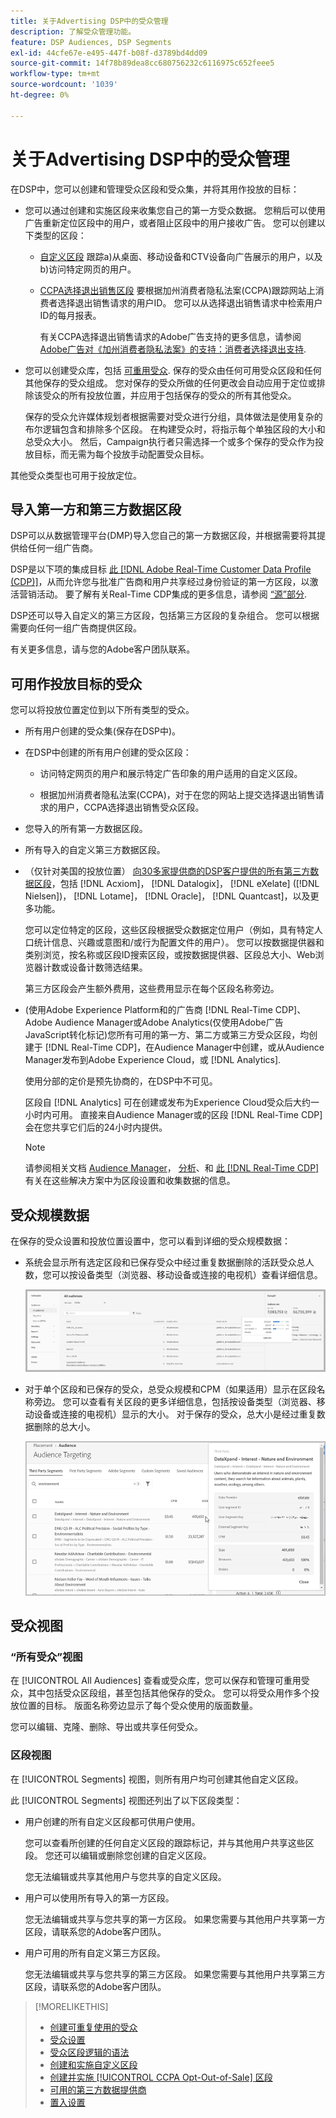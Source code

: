 ```yaml
---
title: 关于Advertising DSP中的受众管理
description: 了解受众管理功能。
feature: DSP Audiences, DSP Segments
exl-id: 44cfe67e-e495-447f-b08f-d3789bd4dd09
source-git-commit: 14f78b89dea8cc680756232c6116975c652feee5
workflow-type: tm+mt
source-wordcount: '1039'
ht-degree: 0%

---
```


# 关于Advertising DSP中的受众管理

在DSP中，您可以创建和管理受众区段和受众集，并将其用作投放的目标：

* 您可以通过创建和实施区段来收集您自己的第一方受众数据。 您稍后可以使用广告重新定位区段中的用户，或者阻止区段中的用户接收广告。 您可以创建以下类型的区段：

   * [自定义区段](/help/dsp/audiences/custom-segment-create.md) 跟踪a)从桌面、移动设备和CTV设备向广告展示的用户，以及b)访问特定网页的用户。

   * [CCPA选择退出销售区段](/help/dsp/audiences/ccpa-opt-out-segment-create.md) 要根据加州消费者隐私法案(CCPA)跟踪网站上消费者选择退出销售请求的用户ID。 您可以从选择退出销售请求中检索用户ID的每月报表。

      有关CCPA选择退出销售请求的Adobe广告支持的更多信息，请参阅 [Adobe广告对《加州消费者隐私法案》的支持：消费者选择退出支持](/help/privacy/ccpa/ccpa-opt-out-of-sale.md).

* 您可以创建受众库，包括 [可重用受众](/help/dsp/audiences/reusable-audience-create.md). 保存的受众由任何可用受众区段和任何其他保存的受众组成。 您对保存的受众所做的任何更改会自动应用于定位或排除该受众的所有投放位置，并应用于包括保存的受众的所有其他受众。

   保存的受众允许媒体规划者根据需要对受众进行分组，具体做法是使用复杂的布尔逻辑包含和排除多个区段。 在构建受众时，将指示每个单独区段的大小和总受众大小。 然后，Campaign执行者只需选择一个或多个保存的受众作为投放目标，而无需为每个投放手动配置受众目标。

其他受众类型也可用于投放定位。

## 导入第一方和第三方数据区段

DSP可以从数据管理平台(DMP)导入您自己的第一方数据区段，并根据需要将其提供给任何一组广告商。

DSP是以下项的集成目标 [此 [!DNL Adobe Real-Time Customer Data Profile (CDP)]](https://experienceleague.adobe.com/docs/experience-platform/rtcdp/overview.html)，从而允许您与批准广告商和用户共享经过身份验证的第一方区段，以激活营销活动。 要了解有关Real-Time CDP集成的更多信息，请参阅 [“源”部分](/help/dsp/audiences/sources/source-about.md).

DSP还可以导入自定义的第三方区段，包括第三方区段的复杂组合。 您可以根据需要向任何一组广告商提供区段。

有关更多信息，请与您的Adobe客户团队联系。

## 可用作投放目标的受众

您可以将投放位置定位到以下所有类型的受众。

* 所有用户创建的受众集(保存在DSP中)。

* 在DSP中创建的所有用户创建的受众区段：

   * 访问特定网页的用户和展示特定广告印象的用户适用的自定义区段。

   * 根据加州消费者隐私法案(CCPA)，对于在您的网站上提交选择退出销售请求的用户，CCPA选择退出销售受众区段。

* 您导入的所有第一方数据区段。

* 所有导入的自定义第三方数据区段。

* （仅针对美国的投放位置） [向30多家提供商的DSP客户提供的所有第三方数据区段](/help/dsp/audiences/third-party-data-providers.md)，包括 [!DNL Acxiom]， [!DNL Datalogix]， [!DNL eXelate] ([!DNL Nielsen])， [!DNL Lotame]， [!DNL Oracle]， [!DNL Quantcast]，以及更多功能。

   您可以定位特定的区段，这些区段根据受众数据定位用户（例如，具有特定人口统计信息、兴趣或意图和/或行为配置文件的用户）。 您可以按数据提供器和类别浏览，按名称或区段ID搜索区段，或按数据提供器、区段总大小、Web浏览器计数或设备计数筛选结果。

   第三方区段会产生额外费用，这些费用显示在每个区段名称旁边。

* (使用Adobe Experience Platform和的广告商 [!DNL Real-Time CDP]、Adobe Audience Manager或Adobe Analytics(仅使用Adobe广告JavaScript转化标记)您所有可用的第一方、第二方或第三方受众区段，均创建于 [!DNL Real-Time CDP]，在Audience Manager中创建，或从Audience Manager发布到Adobe Experience Cloud，或 [!DNL Analytics].

   使用分部的定价是预先协商的，在DSP中不可见。

   区段自 [!DNL Analytics] 可在创建或发布为Experience Cloud受众后大约一小时内可用。 直接来自Audience Manager或的区段 [!DNL Real-Time CDP] 会在您共享它们后的24小时内提供。

   >[!NOTE]
   >
   >请参阅相关文档 [Audience Manager](https://experienceleague.adobe.com/docs/audience-manager/user-guide/aam-home.html)， [分析](https://experienceleague.adobe.com/docs/analytics.html)、和 [此 [!DNL Real-Time CDP]](https://experienceleague.adobe.com/docs/experience-platform/rtcdp/segmentation/segment-builder-guide.html) 有关在这些解决方案中为区段设置和收集数据的信息。

## 受众规模数据

在保存的受众设置和投放位置设置中，您可以看到详细的受众规模数据：

* 系统会显示所有选定区段和已保存受众中经过重复数据删除的活跃受众总人数，您可以按设备类型（浏览器、移动设备或连接的电视机）查看详细信息。

   ![组合的受众规模](/help/dsp/assets/audience-size.png)

* 对于单个区段和已保存的受众，总受众规模和CPM（如果适用）显示在区段名称旁边。 您可以查看有关区段的更多详细信息，包括按设备类型（浏览器、移动设备或连接的电视机）显示的大小。 对于保存的受众，总大小是经过重复数据删除的总大小。

   ![单个区段的大小](/help/dsp/assets/audience-size-segment.png)

## 受众视图

### “所有受众”视图

在 [!UICONTROL All Audiences] 查看或受众库，您可以保存和管理可重用受众，其中包括受众区段组，甚至包括其他保存的受众。 您可以将受众用作多个投放位置的目标。 版面名称旁边显示了每个受众使用的版面数量。

您可以编辑、克隆、删除、导出或共享任何受众。

### 区段视图

在 [!UICONTROL Segments] 视图，则所有用户均可创建其他自定义区段。

此 [!UICONTROL Segments] 视图还列出了以下区段类型：

* 用户创建的所有自定义区段都可供用户使用。

   您可以查看所创建的任何自定义区段的跟踪标记，并与其他用户共享这些区段。 您还可以编辑或删除您创建的自定义区段。

   您无法编辑或共享其他用户与您共享的自定义区段。

* 用户可以使用所有导入的第一方区段。

   您无法编辑或共享与您共享的第一方区段。 如果您需要与其他用户共享第一方区段，请联系您的Adobe客户团队。

* 用户可用的所有自定义第三方区段。

   您无法编辑或共享与您共享的第三方区段。 如果您需要与其他用户共享第三方区段，请联系您的Adobe客户团队。

>[!MORELIKETHIS]
>
>* [创建可重复使用的受众](reusable-audience-create.md)
>* [受众设置](audience-settings.md)
>* [受众区段逻辑的语法](audience-segment-logic-syntax.md)
>* [创建和实施自定义区段](custom-segment-create.md)
>* [创建并实施 [!UICONTROL CCPA Opt-Out-of-Sale] 区段](ccpa-opt-out-segment-create.md)
>* [可用的第三方数据提供商](third-party-data-providers.md)
>* [置入设置](/help/dsp/campaign-management/placements/placement-settings.md)

